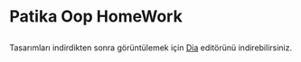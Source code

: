 # Patika Oop HomeWork

## 

Tasarımları indirdikten sonra görüntülemek için [Dia](http://dia-installer.de/) editörünü indirebilirsiniz.

